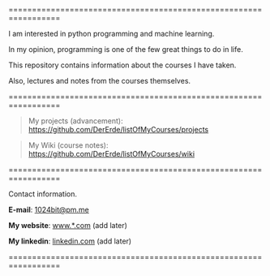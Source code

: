 =================================================================

I am interested in python programming and machine learning.

In my opinion, programming is one of the few great things to do in life.

This repository contains information about the courses I have taken.

Also, lectures and notes from the courses themselves.

=================================================================

> My projects (advancement): https://github.com/DerErde/listOfMyCourses/projects

> My Wiki (course notes): https://github.com/DerErde/listOfMyCourses/wiki

=================================================================

Contact information.

**E-mail**: [1024bit@pm.me](mailto:1024bit@pm.me "Mailing address to contact me")

**My website**: [www.*.com](https://no-site) (add later) 

**My linkedin**: [linkedin.com](https://linkedin.com/) (add later) 

=================================================================
